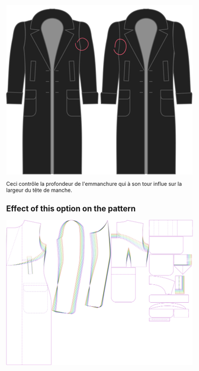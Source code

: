 ![Hauteur de l'emmanchure](./armholedepthfactor.svg)

Ceci contrôle la profondeur de l'emmanchure qui à son tour influe sur la largeur du tête de manche.


## Effect of this option on the pattern
![This image shows the effect of this option by superimposing several variants that have a different value for this option](carlton_armholedepthfactor_sample.svg "Effect of this option on the pattern")